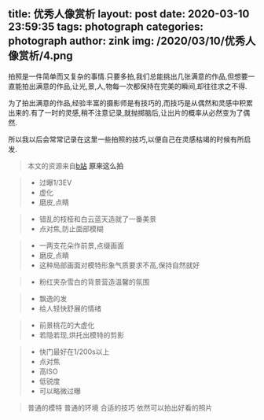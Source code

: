 title: 优秀人像赏析
layout: post
date: 2020-03-10 23:59:35
tags: photograph
categories: photograph
author: zink
img: /2020/03/10/优秀人像赏析/4.png
---


 拍照是一件简单而又复杂的事情.只要多拍,我们总能挑出几张满意的作品,但想要一直能拍出满意的作品,让光,景,人,物每一次都保持在完美的瞬间,却往往求之不得.
 
 为了拍出满意的作品,经验丰富的摄影师是有技巧的,而技巧是从偶然和灵感中积累出来的.有了一时的灵感,稍不注意记录,就抛掷脑后,让出片的概率从必然变为了偶然.
 
 所以我以后会常常记录在这里一些拍照的技巧,以便自己在灵感枯竭的时候有所启发.
 

 > 本文的资源来自[b站](https://www.bilibili.com/video/av10138147?from=search&seid=3214573621072676314) **原来这么拍**


>- 过曝1/3EV
>- 虚化 
>- 磨皮,点睛


>- 错乱的枝桠和白云蓝天造就了一番美景
>- 点对焦,防止面部模糊

>- 一两支花朵作前景,点缀画面
>- 磨皮,点睛
>- 这种局部画面对模特形象气质要求不高,保持自然就好

>- 粉红夹杂雪白的背景营造温馨的氛围

>- 飘逸的发
>- 给人轻快舒展的情绪

>- 前景桃花的大虚化
>- 若隐若现,烘托出模特的剪影

>- 快门最好在1/200s以上
>- 点对焦
>- 高ISO
>- 低锐度
>- 可以略微过曝

> 普通的模特
> 普通的环境
> 合适的技巧
> 依然可以拍出好看的照片

